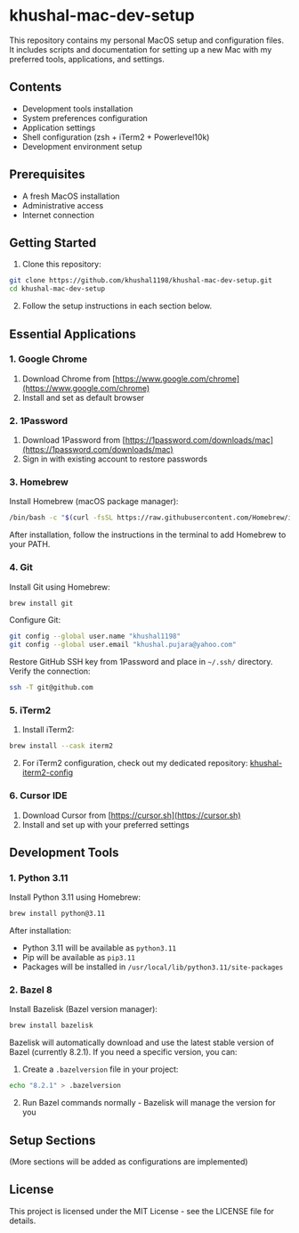 # khushal-mac-dev-setup

This repository contains my personal MacOS setup and configuration files. It includes scripts and documentation for setting up a new Mac with my preferred tools, applications, and settings.

## Contents

- Development tools installation
- System preferences configuration
- Application settings
- Shell configuration (zsh + iTerm2 + Powerlevel10k)
- Development environment setup

## Prerequisites

- A fresh MacOS installation
- Administrative access
- Internet connection

## Getting Started

1. Clone this repository:
```bash
git clone https://github.com/khushal1198/khushal-mac-dev-setup.git
cd khushal-mac-dev-setup
```

2. Follow the setup instructions in each section below.

## Essential Applications

### 1. Google Chrome
1. Download Chrome from [https://www.google.com/chrome](https://www.google.com/chrome)
2. Install and set as default browser

### 2. 1Password
1. Download 1Password from [https://1password.com/downloads/mac](https://1password.com/downloads/mac)
2. Sign in with existing account to restore passwords

### 3. Homebrew
Install Homebrew (macOS package manager):
```bash
/bin/bash -c "$(curl -fsSL https://raw.githubusercontent.com/Homebrew/install/HEAD/install.sh)"
```

After installation, follow the instructions in the terminal to add Homebrew to your PATH.

### 4. Git
Install Git using Homebrew:
```bash
brew install git
```

Configure Git:
```bash
git config --global user.name "khushal1198"
git config --global user.email "khushal.pujara@yahoo.com"
```

Restore GitHub SSH key from 1Password and place in `~/.ssh/` directory. Verify the connection:
```bash
ssh -T git@github.com
```

### 5. iTerm2
1. Install iTerm2:
```bash
brew install --cask iterm2
```

2. For iTerm2 configuration, check out my dedicated repository:
[khushal-iterm2-config](https://github.com/khushal1198/khushal-iterm2-config)

### 6. Cursor IDE
1. Download Cursor from [https://cursor.sh](https://cursor.sh)
2. Install and set up with your preferred settings

## Development Tools

### 1. Python 3.11
Install Python 3.11 using Homebrew:
```bash
brew install python@3.11
```

After installation:
- Python 3.11 will be available as `python3.11`
- Pip will be available as `pip3.11`
- Packages will be installed in `/usr/local/lib/python3.11/site-packages`

### 2. Bazel 8
Install Bazelisk (Bazel version manager):
```bash
brew install bazelisk
```

Bazelisk will automatically download and use the latest stable version of Bazel (currently 8.2.1). If you need a specific version, you can:
1. Create a `.bazelversion` file in your project:
```bash
echo "8.2.1" > .bazelversion
```
2. Run Bazel commands normally - Bazelisk will manage the version for you

## Setup Sections

(More sections will be added as configurations are implemented)

## License

This project is licensed under the MIT License - see the LICENSE file for details. 